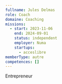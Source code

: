 ```yaml
---
fullname: Jules Delmas
role: Coach
domaine: Coaching
missions:
  - start: 2023-11-06
    end: 2024-09-01
    status: independent
    employer: Numa
    startups:
      - acceslibre
memberType: autre
competences: []
---
```

Entrepreneur